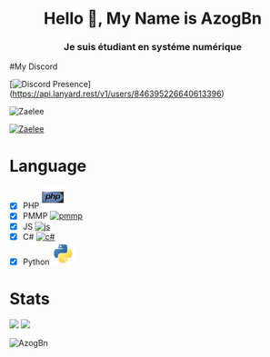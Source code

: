 <h1 align="center">Hello 👋, My Name is AzogBn</h1>
<h3 align="center">Je suis étudiant en systéme numérique</h3>

#My Discord

[![Discord Presence]()]
(https://api.lanyard.rest/v1/users/846395226640613396)

<p align="left"> <img src="https://komarev.com/ghpvc/?username=Zaelee&label=Profile%20views&color=0e75b6&style=flat" alt="Zaelee" /> </p>

<p align="left"> <a href="https://github.com/ryo-ma/github-profile-trophy"><img src="https://github-profile-trophy.vercel.app/?username=Zaelee&theme=nord&no-bg=true&no-frame=true" alt="Zaelee" /></a> </p>

# Language

- [x] PHP <a href="https://www.php.net" target="_blank"> <img src="https://raw.githubusercontent.com/devicons/devicon/master/icons/php/php-original.svg" alt="php" width="40" height="40"/> </a>
- [x] PMMP <a href="https://pmmp.readthedocs.io/en/rtfd/index.html" target="_blank"> <img src="https://play-lh.googleusercontent.com/dXpfMIecC4SWh2bOnbvKXZwF6tgrPoorBTq2V3kkI_PK3U0V3FPFf4w6OM7zyxBY3FU" alt= "pmmp" width="40" height="40"/> </a>
- [x] JS <a href="https://developer.mozilla.org/fr/docs/Web/JavaScript" target="_blank"> <img src="https://upload.wikimedia.org/wikipedia/commons/thumb/9/99/Unofficial_JavaScript_logo_2.svg/197px-Unofficial_JavaScript_logo_2.svg.png" alt="js" width="40" height="40"/> </a>
- [x] C# <a href="https://docs.microsoft.com/fr-fr/dotnet/csharp" target="_blank"> <img src="https://upload.wikimedia.org/wikipedia/commons/thumb/0/0d/C_Sharp_wordmark.svg/1200px-C_Sharp_wordmark.svg.png" alt="c#" width="40" height="40"/> </a>
- [x] Python <a href="https://www.python.org" target="_blank"> <img src="https://raw.githubusercontent.com/devicons/devicon/master/icons/python/python-original.svg" alt="python" width="40" height="40"/> </a>

# Stats
![](https://github-readme-stats.vercel.app/api?username=Zaelee&show_icons=true&title_color=fff&icon_color=79ff97&text_color=9f9f9f&bg_color=151515&count_private=true)
![](https://github-readme-stats.vercel.app/api/top-langs?username=Zaelee&langs_count=4&count_private=true&theme=nord)
<p><img src="https://github-readme-streak-stats.herokuapp.com/?user=Zaelee&theme=nord&hide_border=true" alt="AzogBn" /></p>
